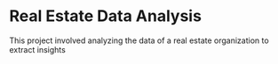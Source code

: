 # Real Estate Data Analysis
This project involved analyzing the data of a real estate organization to extract insights
